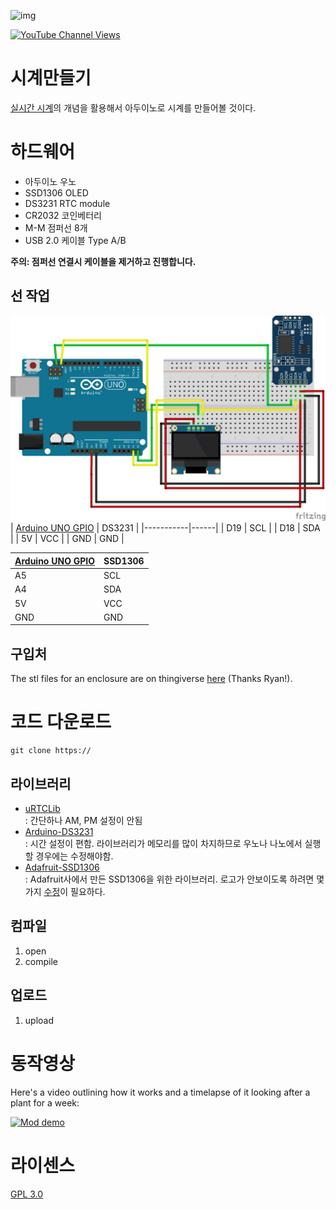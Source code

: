 ![img](https://nerdytechy.com/wp-content/uploads/2021/02/arduino-rtc-5-1024x677.png)

[![YouTube Channel Views](https://img.shields.io/youtube/channel/views/UCz5BOU9J9pB_O0B8-rDjCWQ?label=YouTube&style=social)](https://youtu.be/E6wkvTG2Ofs?si=k_IFc8MM8aGpZE7J)

# 시계만들기 

[실시간 시계](https://ko.wikipedia.org/wiki/%EC%8B%A4%EC%8B%9C%EA%B0%84_%EC%8B%9C%EA%B3%84)의 개념을 활용해서 아두이노로 시계를 만들어볼 것이다.

# 하드웨어 

- 아두이노 우노  
- SSD1306 OLED
- DS3231 RTC module
- CR2032 코인베터리
- M-M 점퍼선 8개 
- USB 2.0 케이블 Type A/B


**주의: 점퍼선 연결시 케이블을 제거하고 진행합니다.**

## 선 작업 
![img](/ppt/img/RTC_Arduino_fritzing.png)
| [Arduino UNO GPIO](https://docs.arduino.cc/resources/pinouts/A000066-full-pinout.pdf) | DS3231 |
|-----------|------|
|   D19     | SCL  |
|   D18     | SDA  |
|   5V      | VCC  |
|   GND     | GND  |

| [Arduino UNO GPIO](https://docs.arduino.cc/resources/pinouts/A000066-full-pinout.pdf) | SSD1306 |
|-----------|------|
|   A5      | SCL  |
|   A4      | SDA  |
|   5V      | VCC  |
|   GND     | GND  |

## 구입처 

The stl files for an enclosure are on thingiverse [here](https://www.thingiverse.com/thing:6125748) (Thanks Ryan!).

# 코드 다운로드 

    git clone https://

## 라이브러리  
- [uRTCLib](https://github.com/Naguissa/uRTCLib)  
    : 간단하나 AM, PM 설정이 안됨  
- [Arduino-DS3231](https://github.com/jarzebski/Arduino-DS3231)  
    : 시간 설정이 편함. 라이브러리가 메모리를 많이 차지하므로 우노나 나노에서 실행할 경우에는 수정해야함. 
- [Adafruit-SSD1306](https://github.com/adafruit/Adafruit_SSD1306)  
    : Adafruit사에서 만든 SSD1306을 위한 라이브러리. 로고가 안보이도록 하려면 몇가지 [수정](https://www.youtube.com/watch?v=0xcp01De9so)이 필요하다.
## 컴파일   

1. open
2. compile

## 업로드  
1. upload

# 동작영상 

Here's a video outlining how it works and a timelapse of it looking after a plant for a week:

[![Mod demo](https://img.youtube.com/vi/E6wkvTG2Ofs/0.jpg)](https://www.youtube.com/watch?v=E6wkvTG2Ofs "Video Title")

# 라이센스 
[GPL 3.0](https://olis.or.kr/license/Detailselect.do?lId=1072&mapCode=010072)
